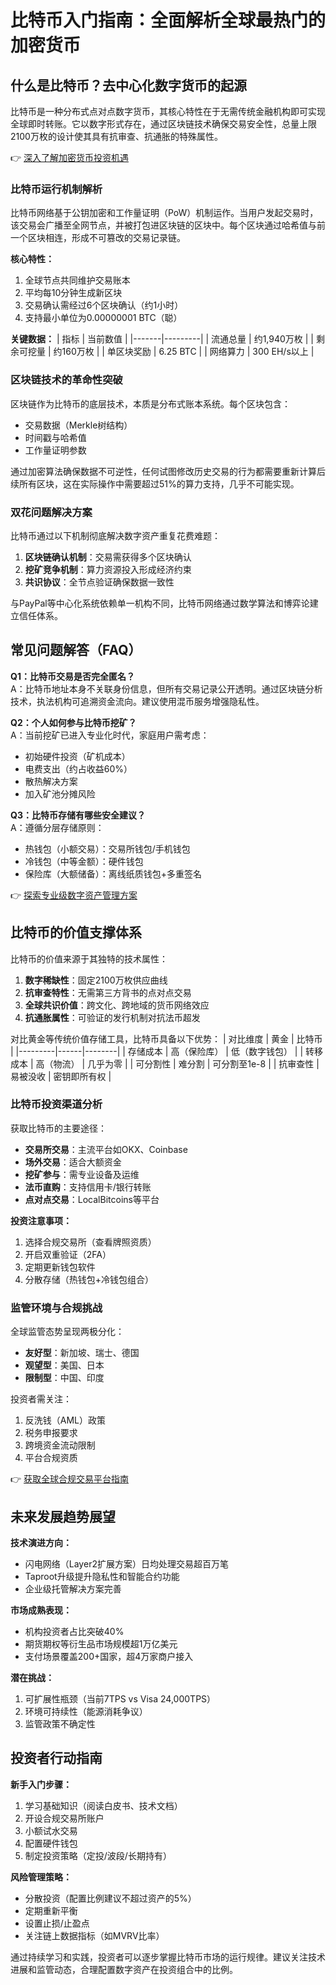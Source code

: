 # 比特币入门指南：全面解析全球最热门的加密货币

## 什么是比特币？去中心化数字货币的起源

比特币是一种分布式点对点数字货币，其核心特性在于无需传统金融机构即可实现全球即时转账。它以数字形式存在，通过区块链技术确保交易安全性，总量上限2100万枚的设计使其具有抗审查、抗通胀的特殊属性。

👉 [深入了解加密货币投资机遇](https://bit.ly/okx_welcome)

### 比特币运行机制解析

比特币网络基于公钥加密和工作量证明（PoW）机制运作。当用户发起交易时，该交易会广播至全网节点，并被打包进区块链的区块中。每个区块通过哈希值与前一个区块相连，形成不可篡改的交易记录链。

**核心特性：**
1. 全球节点共同维护交易账本
2. 平均每10分钟生成新区块
3. 交易确认需经过6个区块确认（约1小时）
4. 支持最小单位为0.00000001 BTC（聪）

**关键数据：**
| 指标 | 当前数值 |
|-------|---------|
| 流通总量 | 约1,940万枚 |
| 剩余可挖量 | 约160万枚 |
| 单区块奖励 | 6.25 BTC |
| 网络算力 | 300 EH/s以上 |

### 区块链技术的革命性突破

区块链作为比特币的底层技术，本质是分布式账本系统。每个区块包含：
- 交易数据（Merkle树结构）
- 时间戳与哈希值
- 工作量证明参数

通过加密算法确保数据不可逆性，任何试图修改历史交易的行为都需要重新计算后续所有区块，这在实际操作中需要超过51%的算力支持，几乎不可能实现。

### 双花问题解决方案

比特币通过以下机制彻底解决数字资产重复花费难题：
1. **区块链确认机制**：交易需获得多个区块确认
2. **挖矿竞争机制**：算力资源投入形成经济约束
3. **共识协议**：全节点验证确保数据一致性

与PayPal等中心化系统依赖单一机构不同，比特币网络通过数学算法和博弈论建立信任体系。

## 常见问题解答（FAQ）

**Q1：比特币交易是否完全匿名？**  
A：比特币地址本身不关联身份信息，但所有交易记录公开透明。通过区块链分析技术，执法机构可追溯资金流向。建议使用混币服务增强隐私性。

**Q2：个人如何参与比特币挖矿？**  
A：当前挖矿已进入专业化时代，家庭用户需考虑：
- 初始硬件投资（矿机成本）
- 电费支出（约占收益60%）
- 散热解决方案
- 加入矿池分摊风险

**Q3：比特币存储有哪些安全建议？**  
A：遵循分层存储原则：
- 热钱包（小额交易）：交易所钱包/手机钱包
- 冷钱包（中等金额）：硬件钱包
- 保险库（大额储备）：离线纸质钱包+多重签名

👉 [探索专业级数字资产管理方案](https://bit.ly/okx_welcome)

## 比特币的价值支撑体系

比特币的价值来源于其独特的技术属性：
1. **数字稀缺性**：固定2100万枚供应曲线
2. **抗审查特性**：无需第三方背书的点对点交易
3. **全球共识价值**：跨文化、跨地域的货币网络效应
4. **抗通胀属性**：可验证的发行机制对抗法币超发

对比黄金等传统价值存储工具，比特币具备以下优势：
| 对比维度 | 黄金 | 比特币 |
|---------|------|--------|
| 存储成本 | 高（保险库） | 低（数字钱包） |
| 转移成本 | 高（物流） | 几乎为零 |
| 可分割性 | 难分割 | 可分割至1e-8 |
| 抗审查性 | 易被没收 | 密钥即所有权 |

### 比特币投资渠道分析

获取比特币的主要途径：
- **交易所交易**：主流平台如OKX、Coinbase
- **场外交易**：适合大额资金
- **挖矿参与**：需专业设备及运维
- **法币直购**：支持信用卡/银行转账
- **点对点交易**：LocalBitcoins等平台

**投资注意事项：**
1. 选择合规交易所（查看牌照资质）
2. 开启双重验证（2FA）
3. 定期更新钱包软件
4. 分散存储（热钱包+冷钱包组合）

### 监管环境与合规挑战

全球监管态势呈现两极分化：
- **友好型**：新加坡、瑞士、德国
- **观望型**：美国、日本
- **限制型**：中国、印度

投资者需关注：
1. 反洗钱（AML）政策
2. 税务申报要求
3. 跨境资金流动限制
4. 平台合规资质

👉 [获取全球合规交易平台指南](https://bit.ly/okx_welcome)

## 未来发展趋势展望

**技术演进方向：**
- 闪电网络（Layer2扩展方案）日均处理交易超百万笔
- Taproot升级提升隐私性和智能合约功能
- 企业级托管解决方案完善

**市场成熟表现：**
- 机构投资者占比突破40%
- 期货期权等衍生品市场规模超1万亿美元
- 支付场景覆盖200+国家，超4万家商户接入

**潜在挑战：**
1. 可扩展性瓶颈（当前7TPS vs Visa 24,000TPS）
2. 环境可持续性（能源消耗争议）
3. 监管政策不确定性

## 投资者行动指南

**新手入门步骤：**
1. 学习基础知识（阅读白皮书、技术文档）
2. 开设合规交易所账户
3. 小额试水交易
4. 配置硬件钱包
5. 制定投资策略（定投/波段/长期持有）

**风险管理策略：**
- 分散投资（配置比例建议不超过资产的5%）
- 定期重新平衡
- 设置止损/止盈点
- 关注链上数据指标（如MVRV比率）

通过持续学习和实践，投资者可以逐步掌握比特币市场的运行规律。建议关注技术进展和监管动态，合理配置数字资产在投资组合中的比例。

